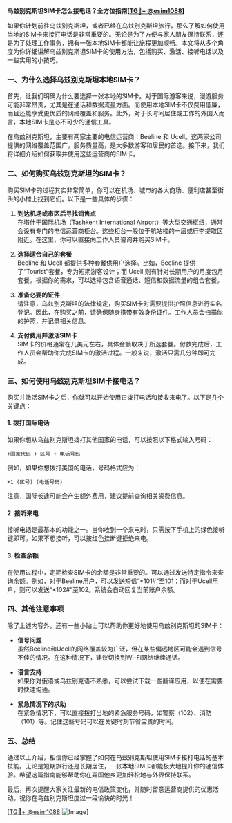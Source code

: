 **乌兹别克斯坦SIM卡怎么接电话？全方位指南[[TG💪+ @esim1088](https://t.me/s/esim1088)]**

如果你计划前往乌兹别克斯坦，或者已经在乌兹别克斯坦旅行，那么了解如何使用当地的SIM卡来接打电话是非常重要的。无论是为了方便与家人朋友保持联系，还是为了处理工作事务，拥有一张本地SIM卡都能让旅程更加顺畅。本文将从多个角度为你详细讲解乌兹别克斯坦SIM卡的使用方法，包括购买、激活、接听电话以及一些实用的小技巧。

### 一、为什么选择乌兹别克斯坦本地SIM卡？

首先，让我们明确为什么要选择一张本地的SIM卡。对于国际游客来说，漫游服务可能非常昂贵，尤其是在通话和数据流量方面。而使用本地SIM卡不仅费用低廉，而且还能享受更优质的网络覆盖和服务。此外，对于长时间居住或工作的外国人而言，本地SIM卡是必不可少的通信工具。

在乌兹别克斯坦，主要有两家主要的电信运营商：Beeline 和 Ucell。这两家公司提供的网络覆盖范围广，服务质量高，是大多数游客和居民的首选。接下来，我们将详细介绍如何获取并使用这些运营商的SIM卡。

### 二、如何购买乌兹别克斯坦的SIM卡？

购买SIM卡的过程其实非常简单，你可以在机场、城市的各大商场、便利店甚至街头的小摊上找到它们。以下是一些具体的步骤：

1. **到达机场或市区后寻找销售点**  
   在塔什干国际机场（Tashkent International Airport）等大型交通枢纽，通常会设有专门的电信运营商柜台。这些柜台一般位于航站楼的一层或行李提取区附近。在这里，你可以直接向工作人员咨询并购买SIM卡。

2. **选择适合自己的套餐**  
   Beeline 和 Ucell 都提供多种套餐供用户选择。比如，Beeline 提供了“Tourist”套餐，专为短期游客设计；而 Ucell 则有针对长期用户的月度包月套餐。根据你的需求，可以选择包含语音通话、短信和数据流量的组合套餐。

3. **准备必要的证件**  
   请注意，乌兹别克斯坦的法律规定，购买SIM卡时需要提供护照信息进行实名登记。因此，在购买之前，请确保随身携带有效身份证件。工作人员会扫描你的护照，并记录相关信息。

4. **支付费用并激活SIM卡**  
   SIM卡的价格通常在几美元左右，具体金额取决于所选套餐。付款完成后，工作人员会帮助你完成SIM卡的激活过程。一般来说，激活只需几分钟即可完成。

### 三、如何使用乌兹别克斯坦SIM卡接电话？

购买并激活SIM卡之后，你就可以开始使用它拨打电话和接收来电了。以下是几个关键点：

#### 1. **拨打国际电话**
   如果你想从乌兹别克斯坦拨打其他国家的电话，可以按照以下格式输入号码：
   ```
   +国家代码 + 区号 + 电话号码
   ```
   例如，如果你想拨打美国的电话，号码格式应为：
   ```
   +1 (区号) (电话号码)
   ```
   注意，国际长途可能会产生额外费用，建议提前查询相关资费信息。

#### 2. **接听来电**
   接听电话是最基本的功能之一。当你收到一个来电时，只需按下手机上的绿色接听键即可。如果不想接听，可以按红色挂断键拒绝来电。

#### 3. **检查余额**
   在使用过程中，定期检查SIM卡的余额是非常重要的。可以通过发送特定指令来查询余额。例如，对于Beeline用户，可以发送短信“*101#”至101；而对于Ucell用户，则可以发送“*102#”至102。系统会自动回复当前账户余额。

### 四、其他注意事项

除了上述内容外，还有一些小贴士可以帮助你更好地使用乌兹别克斯坦的SIM卡：

- **信号问题**  
  虽然Beeline和Ucell的网络覆盖较为广泛，但在某些偏远地区可能会遇到信号不佳的情况。在这种情况下，建议切换到Wi-Fi网络继续通话。

- **语言支持**  
  如果你对俄语或乌兹别克语不熟悉，可以尝试下载一些翻译应用，以便在需要时快速沟通。

- **紧急情况下的求助**  
  在紧急情况下，可以直接拨打当地的紧急服务号码，如警察（102）、消防（101）等。记住这些号码可以在关键时刻节省宝贵的时间。

### 五、总结

通过以上介绍，相信你已经掌握了如何在乌兹别克斯坦使用SIM卡接打电话的基本技能。无论是短期旅行还是长期居住，一张本地SIM卡都能极大地提升你的通信体验。希望这篇指南能够帮助你在异国他乡更加轻松地与外界保持联系。

最后，再次提醒大家关注最新的电信政策变化，并随时留意运营商提供的优惠活动。祝你在乌兹别克斯坦度过一段愉快的时光！

[[TG💪+ @esim1088](https://t.me/s/esim1088) ![Image](https://i.postimg.cc/4NQfJmqS/Snipaste-2025-05-13-00-14-12.png)]